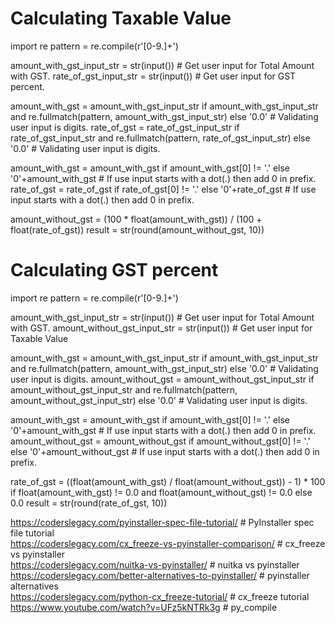 # Calculating Taxable Value
import re
pattern = re.compile(r'[0-9.]+')

amount_with_gst_input_str = str(input())    # Get user input for Total Amount with GST.
rate_of_gst_input_str = str(input())        # Get user input for GST percent.

amount_with_gst = amount_with_gst_input_str if amount_with_gst_input_str and re.fullmatch(pattern, amount_with_gst_input_str) else '0.0'    # Validating user input is digits.
rate_of_gst = rate_of_gst_input_str if rate_of_gst_input_str and re.fullmatch(pattern, rate_of_gst_input_str) else '0.0'                    # Validating user input is digits.

amount_with_gst = amount_with_gst if amount_with_gst[0] != '.' else '0'+amount_with_gst    # If use input starts with a dot(.) then add 0 in prefix.
rate_of_gst = rate_of_gst if rate_of_gst[0] != '.' else '0'+rate_of_gst                    # If use input starts with a dot(.) then add 0 in prefix.

amount_without_gst = (100 * float(amount_with_gst)) / (100 + float(rate_of_gst))
result = str(round(amount_without_gst, 10))


# Calculating GST percent
import re
pattern = re.compile(r'[0-9.]+')

amount_with_gst_input_str = str(input())        # Get user input for Total Amount with GST.
amount_without_gst_input_str = str(input())     # Get user input for Taxable Value

amount_with_gst = amount_with_gst_input_str if amount_with_gst_input_str and re.fullmatch(pattern, amount_with_gst_input_str) else '0.0'                # Validating user input is digits.
amount_without_gst = amount_without_gst_input_str if amount_without_gst_input_str and re.fullmatch(pattern, amount_without_gst_input_str) else '0.0'    # Validating user input is digits.

amount_with_gst = amount_with_gst if amount_with_gst[0] != '.' else '0'+amount_with_gst                # If use input starts with a dot(.) then add 0 in prefix.
amount_without_gst = amount_without_gst if amount_without_gst[0] != '.' else '0'+amount_without_gst    # If use input starts with a dot(.) then add 0 in prefix.

rate_of_gst = ((float(amount_with_gst) / float(amount_without_gst)) - 1) * 100 if float(amount_with_gst) != 0.0 and float(amount_without_gst) != 0.0 else 0.0
result = str(round(rate_of_gst, 10))



https://coderslegacy.com/pyinstaller-spec-file-tutorial/    # PyInstaller spec file tutorial  
https://coderslegacy.com/cx_freeze-vs-pyinstaller-comparison/    # cx_freeze vs pyinstaller  
https://coderslegacy.com/nuitka-vs-pyinstaller/    # nuitka vs pyinstaller  
https://coderslegacy.com/better-alternatives-to-pyinstaller/    # pyinstaller alternatives  
https://coderslegacy.com/python-cx_freeze-tutorial/    # cx_freeze tutorial  
https://www.youtube.com/watch?v=UFz5kNTRk3g    # py_compile  
